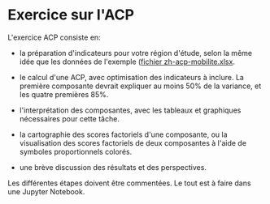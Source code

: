 # Exercice sur l'ACP

L'exercice ACP consiste en:

- la préparation d'indicateurs pour votre région d'étude, selon la même idée que les données de l'exemple ([fichier zh-acp-mobilite.xlsx](zh-acp-mobilite.xlsx).

- le calcul d'une ACP, avec optimisation des indicateurs à inclure. La première composante devrait expliquer au moins 50% de la variance, et les quatre premières 85%.

- l'interprétation des composantes, avec les tableaux et graphiques nécessaires pour cette tâche.

- la cartographie des scores factoriels d'une composante, ou la visualisation des scores factoriels de deux composantes à l'aide de symboles proportionnels colorés.

- une brève discussion des résultats et des perspectives.

Les différentes étapes doivent être commentées. Le tout est à faire dans une Jupyter Notebook.